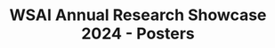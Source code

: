 ---
title: "WSAI Annual Research Showcase 2024 - Posters"
image: "https://lh4.googleusercontent.com/zY1gGzsswLeQDII61MAxYo-y_XdNj8caWwkQVs1Uv6pJJnmmGgrklrOyUlUQOjkIk7EGpM0-MQXlzDdeEx7_JtEuvDsafkc97QuTj64V8YtuRbHo2AF-IDCyzoCEwjr63g=w1280"
type: "resource-materials"
filter: "presentations"
layout: "resource-materials/single"
link: https://sites.google.com/dsai.iitm.ac.in/wsai-annualresearchshowcase24/posters
draft: false
---